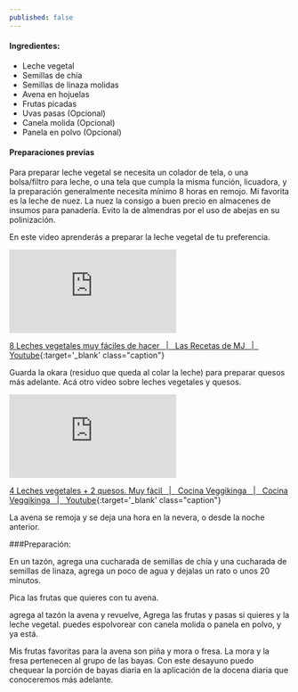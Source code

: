 ```yaml
---
published: false
---
```

#### Ingredientes:

- Leche vegetal
- Semillas de chía
- Semillas de linaza molidas
- Avena en hojuelas
- Frutas picadas
- Uvas pasas (Opcional)
- Canela molida (Opcional)
- Panela en polvo (Opcional)

#### Preparaciones previas

Para preparar leche vegetal se necesita un colador de tela, o una bolsa/filtro para leche, o una tela que cumpla la misma función, licuadora, y la preparación generalmente necesita mínimo 8 horas en remojo. Mi favorita es la leche de nuez. La nuez la consigo a buen precio en almacenes de insumos para panadería. Evito la de almendras por el uso de abejas en su polinización.

En este video aprenderás a preparar la leche vegetal de tu preferencia.

<div class="video-wrapper">
  <iframe src="https://www.youtube.com/embed/SrKjL3yVU6w" frameborder="0" allow="accelerometer; autoplay; clipboard-write; encrypted-media; gyroscope; picture-in-picture" allowfullscreen></iframe>  
</div>

[8 Leches vegetales muy fáciles de hacer &nbsp; &#124; &nbsp; Las Recetas de MJ &nbsp; &#124; &nbsp; Youtube](https://www.youtube.com/watch?v=SrKjL3yVU6w){:target='_blank' class="caption"}

Guarda la okara (residuo que queda al colar la leche) para preparar quesos más adelante. Acá otro video sobre leches vegetales y quesos.

<div class="video-wrapper">
	<iframe src="https://www.youtube.com/embed/caIojdZGe_c" frameborder="0" allow="accelerometer; autoplay; clipboard-write; encrypted-media; gyroscope; picture-in-picture" allowfullscreen></iframe>
</div>

[4 Leches vegetales + 2 quesos. Muy fácil &nbsp; &#124; &nbsp; Cocina Veggikinga &nbsp; &#124; &nbsp; Cocina Veggikinga &nbsp; &#124; &nbsp; Youtube](https://www.youtube.com/watch?v=caIojdZGe_c){:target='_blank' class="caption"}

La avena se remoja y se deja una hora en la nevera, o desde la noche anterior.

###Preparación:

En un tazón, agrega una cucharada de semillas de chía y una cucharada de semillas de linaza, agrega un poco de agua y dejalas un rato o unos 20 minutos.

Pica las frutas que quieres con tu avena.

agrega al tazón la avena y revuelve, Agrega las frutas y pasas si quieres y la leche vegetal. puedes espolvorear con canela molida o panela en polvo, y ya está.

Mis frutas favoritas para la avena son piña y mora o fresa. La mora y la fresa pertenecen al grupo de las bayas. Con este desayuno puedo chequear la porción de bayas diaria en la aplicación de la docena diaria que conoceremos más adelante.